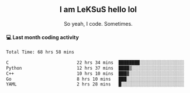 <h2 align="center">I am LeKSuS hello lol</h2>
<p align="center">So yeah, I code. Sometimes.</p>

#### :computer: Last month coding activity
<!--START_SECTION:waka-->

```txt
Total Time: 68 hrs 58 mins

C                          22 hrs 34 mins  ████████░░░░░░░░░░░░░░░░░   31.88 %
Python                     12 hrs 37 mins  ████▒░░░░░░░░░░░░░░░░░░░░   17.81 %
C++                        10 hrs 10 mins  ███▓░░░░░░░░░░░░░░░░░░░░░   14.36 %
Go                         8 hrs 10 mins   ███░░░░░░░░░░░░░░░░░░░░░░   11.55 %
YAML                       2 hrs 28 mins   █░░░░░░░░░░░░░░░░░░░░░░░░   03.48 %
```

<!--END_SECTION:waka-->
